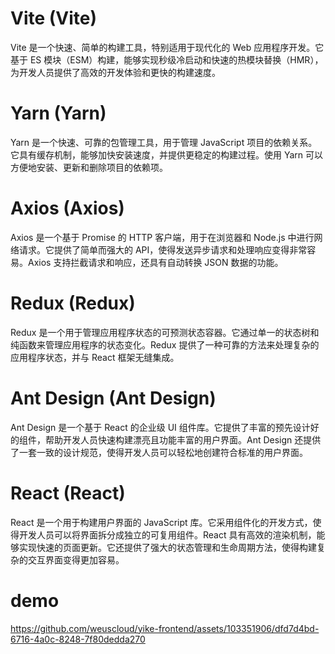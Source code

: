 # Vite (Vite)
Vite 是一个快速、简单的构建工具，特别适用于现代化的 Web 应用程序开发。它基于 ES 模块（ESM）构建，能够实现秒级冷启动和快速的热模块替换（HMR），为开发人员提供了高效的开发体验和更快的构建速度。

# Yarn (Yarn)
Yarn 是一个快速、可靠的包管理工具，用于管理 JavaScript 项目的依赖关系。它具有缓存机制，能够加快安装速度，并提供更稳定的构建过程。使用 Yarn 可以方便地安装、更新和删除项目的依赖项。

# Axios (Axios)
Axios 是一个基于 Promise 的 HTTP 客户端，用于在浏览器和 Node.js 中进行网络请求。它提供了简单而强大的 API，使得发送异步请求和处理响应变得非常容易。Axios 支持拦截请求和响应，还具有自动转换 JSON 数据的功能。

# Redux (Redux)
Redux 是一个用于管理应用程序状态的可预测状态容器。它通过单一的状态树和纯函数来管理应用程序的状态变化。Redux 提供了一种可靠的方法来处理复杂的应用程序状态，并与 React 框架无缝集成。

# Ant Design (Ant Design)
Ant Design 是一个基于 React 的企业级 UI 组件库。它提供了丰富的预先设计好的组件，帮助开发人员快速构建漂亮且功能丰富的用户界面。Ant Design 还提供了一套一致的设计规范，使得开发人员可以轻松地创建符合标准的用户界面。

# React (React)
React 是一个用于构建用户界面的 JavaScript 库。它采用组件化的开发方式，使得开发人员可以将界面拆分成独立的可复用组件。React 具有高效的渲染机制，能够实现快速的页面更新。它还提供了强大的状态管理和生命周期方法，使得构建复杂的交互界面变得更加容易。
# demo
https://github.com/weuscloud/yike-frontend/assets/103351906/dfd7d4bd-6716-4a0c-8248-7f80dedda270


